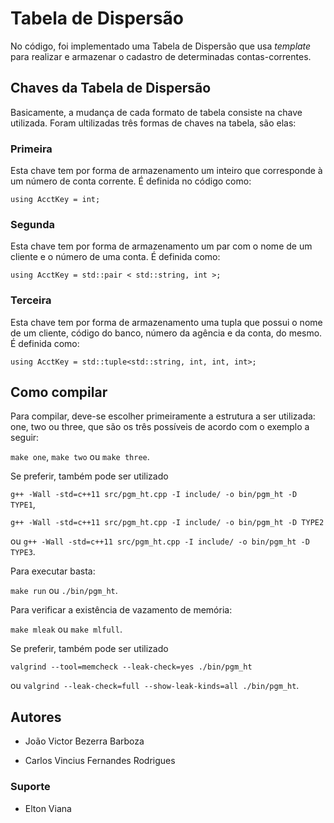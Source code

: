 # Tabela de Dispersão

No código, foi implementado uma Tabela de Dispersão que usa *template* para realizar e armazenar o cadastro de determinadas contas-correntes.

## Chaves da Tabela de Dispersão

Basicamente, a mudança de cada formato de tabela consiste na chave utilizada. Foram ultilizadas três formas de chaves na tabela, são elas:

### Primeira
Esta chave tem por forma de armazenamento um inteiro que corresponde à um número de conta corrente. É definida no código como:

    using AcctKey = int;

### Segunda
Esta chave tem por forma de armazenamento um par com o nome de um cliente e o número de uma conta. É definida como:

    using AcctKey = std::pair < std::string, int >;

### Terceira
Esta chave tem por forma de armazenamento uma tupla que possui o nome de um cliente, código do banco, número da agência e da conta, do mesmo. É definida como:

    using AcctKey = std::tuple<std::string, int, int, int>;

## Como compilar
Para compilar, deve-se escolher primeiramente a estrutura a ser utilizada: one, two ou three,
que são os três possíveis de acordo com o exemplo a seguir:

`make one`, `make two` ou `make three`.

Se preferir, também pode ser utilizado

`g++ -Wall -std=c++11 src/pgm_ht.cpp -I include/ -o bin/pgm_ht -D TYPE1`, 

`g++ -Wall -std=c++11 src/pgm_ht.cpp -I include/ -o bin/pgm_ht -D TYPE2`

ou 
`g++ -Wall -std=c++11 src/pgm_ht.cpp -I include/ -o bin/pgm_ht -D TYPE3`.

Para executar basta:

`make run`
ou
`./bin/pgm_ht`.

Para verificar a existência de vazamento de memória:

`make mleak` ou `make mlfull`.

Se preferir, também pode ser utilizado

`valgrind --tool=memcheck --leak-check=yes ./bin/pgm_ht`

ou 
`valgrind --leak-check=full --show-leak-kinds=all ./bin/pgm_ht`.

## Autores
- João Victor Bezerra Barboza

- Carlos Vincius Fernandes Rodrigues

### Suporte
- Elton Viana